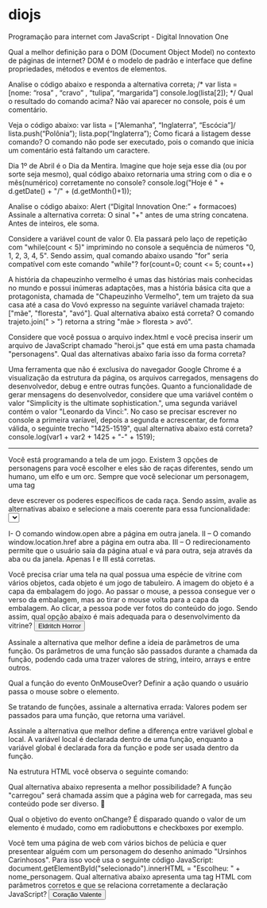 # diojs
 Programação para internet com JavaScript - Digital Innovation One

 Qual a melhor definição para o DOM (Document Object Model) no contexto de páginas de internet?
DOM é o modelo de padrão e interface que define propriedades, métodos e eventos de elementos.


Analise o código abaixo e responda a alternativa correta;
/*
var lista  = [nome: “rosa” , “cravo” , “tulipa”, “margarida”]
console.log(lista[2]);
*/
Qual o resultado do comando acima?
Não vai aparecer no console, pois é um comentário.



Veja o código abaixo:
var lista = [“Alemanha”, “Inglaterra”, “Escócia”]/
lista.push(“Polônia”);
lista.pop(“Inglaterra”);
Como ficará a listagem desse comando?
O comando não pode ser executado, pois o comando que inicia um comentário está faltando um caractere.


Dia 1º de Abril é o Dia da Mentira. Imagine que hoje seja esse dia (ou por sorte seja mesmo), qual código abaixo retornaria uma string com o dia e o mês(numérico) corretamente no console?
console.log("Hoje é " + d.getDate() + "/" + (d.getMonth()+1));



Analise o código abaixo:
Alert (“Digital Innovation One:” + formacoes)
Assinale a alternativa correta:
O sinal "+" antes de uma string concatena. Antes de inteiros, ele soma.


Considere a variável count de valor 0. Ela passará pelo laço de repetição com "while(count < 5)" imprimindo no console a sequência de números "0, 1, 2, 3, 4, 5". Sendo assim, qual comando abaixo usando "for" seria compatível com este comando "while"?
for(count=0; count <= 5; count++)

A história da chapeuzinho vermelho é umas das histórias mais conhecidas no mundo e possui inúmeras adaptações, mas a história básica cita que a protagonista, chamada de "Chapeuzinho Vermelho", tem um trajeto da sua casa até a casa do Vovó expresso na seguinte variável chamada trajeto:
["mãe", "floresta", "avó"]. 
Qual alternativa abaixo está correta?
O comando trajeto.join(" > ") retorna a string "mãe > floresta > avó".

Considere que você possua o arquivo index.html e você precisa inserir um arquivo de JavaScript chamado "heroi.js" que está em uma pasta chamada "personagens". Qual das alternativas abaixo faria isso da forma correta?
<script src="personagens/heroi.js" type="text/javascript"></script>

Uma ferramenta que não é exclusiva do navegador Google Chrome é a visualização da estrutura da página, os arquivos carregados, mensagens do desenvolvedor, debug e entre outras funções. Quanto a funcionalidade de gerar mensagens do desenvolvedor, considere que uma variável contém o valor "Simplicity is the ultimate sophistication.", uma segunda variável contém o valor "Leonardo da Vinci:". No caso se precisar escrever no console a primeira varíavel, depois a segunda e acrescentar, de forma válida, o seguinte trecho "1425-1519", qual alternativa abaixo está correta?
console.log(var1 + var2 + 1425 + "-" + 1519);



__________


Você está programando a tela de um jogo. Existem 3 opções de personagens para você escolher e eles são de raças diferentes, sendo um humano, um elfo e um orc. Sempre que você selecionar um personagem, uma tag <p> deve escrever os poderes específicos de cada raça. Sendo assim, avalie as alternativas abaixo e selecione a mais coerente para essa funcionalidade:
<select onchange="mostrarPoderes(this)"><option value="Humano"></option><option value="Elfo"></option><option value="Orc"></option></select>


I- O comando  window.open abre a página em outra janela.
II – O comando window.location.href abre a página em outra aba. 
III – O redirecionamento permite que o usuário saia da página atual e vá para outra, seja através da aba ou da janela. 
Apenas I e III está corretas.


Você precisa criar uma tela na qual possua uma espécie de vitrine com vários objetos, cada objeto é um jogo de tabuleiro. A imagem do objeto é a capa da embalagem do jogo. Ao passar o mouse, a pessoa consegue ver o verso da embalagem, mas ao tirar o mouse volta para a capa da embalagem. Ao clicar, a pessoa pode ver fotos do conteúdo do jogo. Sendo assim, qual opção abaixo é mais adequada para o desenvolvimento da vitrine?
<button id="eldritch_horror" onclick="detalhes(this)" onmouseover="mousesobre(this)" onmouseout="mousefora(this)">Eldritch Horror</button>

Assinale a alternativa que melhor define a ideia de parâmetros de uma função.
Os parâmetros de uma função são passados durante a chamada da função, podendo cada uma trazer valores de string, inteiro, arrays e entre outros.

Qual a função do evento OnMouseOver?
Definir a ação quando o usuário passa o mouse sobre o elemento.

Se tratando de funções, assinale a alternativa errada:
Valores podem ser passados para uma função, que retorna uma variável.


Assinale a alternativa que melhor define a diferença entre variável global e local.
A variável local é declarada dentro de uma função, enquanto a variável global é declarada fora da função e pode ser usada dentro da função.


Na estrutura HTML você observa o seguinte comando:
<body onload="carregou()">
Qual alternativa abaixo representa a melhor possibilidade?
A função "carregou" será chamada assim que a página web for carregada, mas seu conteúdo pode ser diverso.


Qual o objetivo do evento onChange?
É disparado quando o valor de um elemento é mudado, como em radiobuttons e checkboxes por exemplo.


Você tem uma página de web com vários bichos de pelúcia e quer presentear alguém com um personagem do desenho animado "Ursinhos Carinhosos". Para isso você usa o seguinte código JavaScript:
document.getElementById("selecionado").innerHTML = "Escolheu: " + nome_personagem.
Qual alternativa abaixo apresenta uma tag HTML com parâmetros corretos e que se relaciona corretamente a declaração JavaScript?
<button id="coração_valente" onclick="selecionou()">Coração Valente</button>